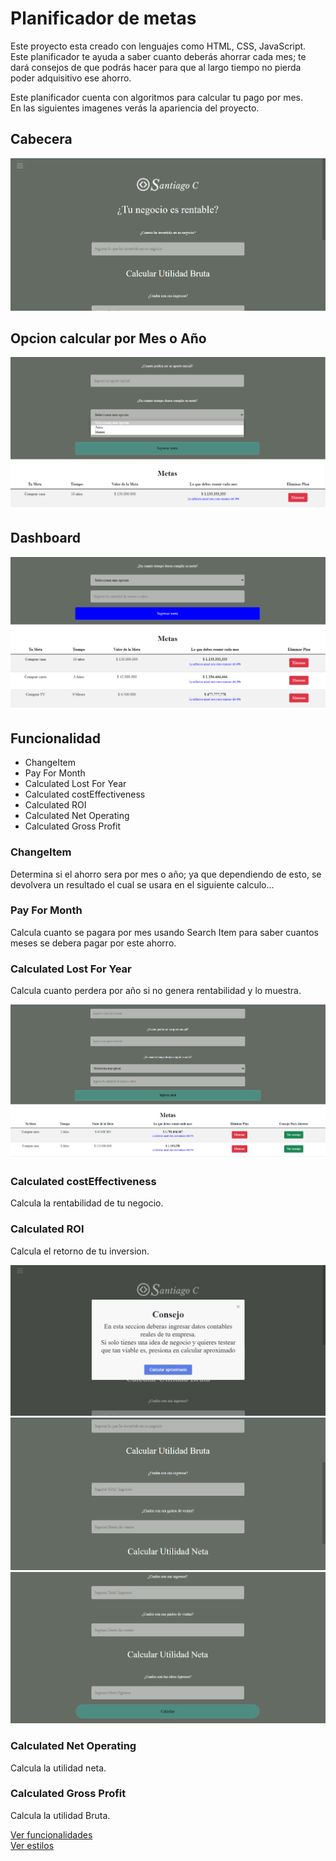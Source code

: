 <h1>Planificador de metas</h1>
<p>Este proyecto esta creado con lenguajes como HTML, CSS, JavaScript.<br>Este planificador te ayuda a saber cuanto deberás ahorrar cada mes; te dará consejos de que podrás hacer para que al largo tiempo no pierda poder adquisitivo ese ahorro.</p>
<p>Este planificador cuenta con algoritmos para calcular tu pago por mes.<br>En las siguientes imagenes verás la apariencia del proyecto.</p>
<h2>Cabecera</h2>
<img src="https://github.com/santicl/planeador-de-metas-o-objetivos/blob/master/capturas-img/cap1.png"/>
<h2>Opcion calcular por Mes o Año</h2>
<img src="https://github.com/santicl/planeador-de-metas-o-objetivos/blob/master/capturas-img/cap2.png"/>
<h2>Dashboard</h2>
<img src="https://github.com/santicl/planeador-de-metas-o-objetivos/blob/master/capturas-img/cap3.png"/>
<h2>Funcionalidad</h2>
<ul>
<li>ChangeItem</li>
<li>Pay For Month</li>
<li>Calculated Lost For Year</li>
<li>Calculated costEffectiveness</li>
<li>Calculated ROI</li>
<li>Calculated Net Operating</li>
<li>Calculated Gross Profit</li>
</ul>
<h3>ChangeItem</h3>
<p>Determina si el ahorro sera por mes o año; ya que dependiendo de esto, se devolvera un resultado el cual se usara en el siguiente calculo...</p>
<h3>Pay For Month</h3>
<p>Calcula cuanto se pagara por mes usando Search Item para saber cuantos meses se debera pagar por este ahorro.</p>
<h3>Calculated Lost For Year</h3>
<p>Calcula cuanto perdera por año si no genera rentabilidad y lo muestra.</p>
<img src="https://github.com/santicl/planeador-de-metas-o-objetivos/blob/master/capturas-img/cap4.png"/>
<h3>Calculated costEffectiveness</h3>
<p>Calcula la rentabilidad de tu negocio.</p>
<h3>Calculated ROI</h3>
<p>Calcula el retorno de tu inversion.</p>
<img src="https://github.com/santicl/planeador-de-metas-o-objetivos/blob/master/capturas-img/cap5.png"/>
<img src="https://github.com/santicl/planeador-de-metas-o-objetivos/blob/master/capturas-img/cap6.png"/>
<img src="https://github.com/santicl/planeador-de-metas-o-objetivos/blob/master/capturas-img/cap7.png"/>
<h3>Calculated Net Operating</h3>
<p>Calcula la utilidad neta.</p>
<h3>Calculated Gross Profit</h3>
<p>Calcula la utilidad Bruta.</p>
<a href="https://github.com/santicl/planeador-de-metas-o-objetivos/blob/master/app.js">Ver funcionalidades<br></a>
<a href="https://github.com/santicl/planeador-de-metas-o-objetivos/blob/master/style.css">Ver estilos</a>
